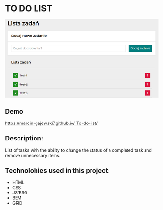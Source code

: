 # TO DO LIST
![To-do-list-image](images/share.png)
## Demo 
https://marcin-gajewski7.github.io/-To-do-list/
## Description:
List of tasks with the ability to change the status of a completed task and remove unnecessary items.
## Technolohies used in this project:
- HTML
- CSS
- JS/ES6
- BEM
- GRID

